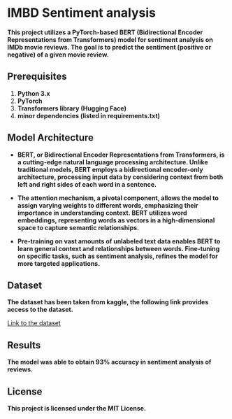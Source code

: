 
# **IMBD Sentiment analysis**

**This project utilizes a PyTorch-based BERT (Bidirectional Encoder Representations from Transformers) model for sentiment analysis on IMDb movie reviews. The goal is to predict the sentiment (positive or negative) of a given movie review.**

## Prerequisites

1. **Python 3.x**
2. **PyTorch**
3. **Transformers library (Hugging Face)**
4. **minor dependencies (listed in requirements.txt)**

## Model Architecture

- **BERT, or Bidirectional Encoder Representations from Transformers, is a cutting-edge natural language processing architecture. Unlike traditional models, BERT employs a bidirectional encoder-only architecture, processing input data by considering context from both left and right sides of each word in a sentence.**

- **The attention mechanism, a pivotal component, allows the model to assign varying weights to different words, emphasizing their importance in understanding context. BERT utilizes word embeddings, representing words as vectors in a high-dimensional space to capture semantic relationships.** 

- **Pre-training on vast amounts of unlabeled text data enables BERT to learn general context and relationships between words. Fine-tuning on specific tasks, such as sentiment analysis, refines the model for more targeted applications.**

## Dataset

**The dataset has been taken from kaggle, the following link provides access to the dataset.**

[Link to the dataset](https://www.kaggle.com/datasets/lakshmi25npathi/imdb-dataset-of-50k-movie-reviews)

## Results

**The model was able to obtain 93% accuracy in sentiment analysis of reviews.**

## License

**This project is licensed under the MIT License.**